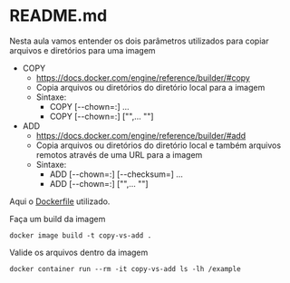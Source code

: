 # README.md

Nesta aula vamos entender os dois parâmetros utilizados para copiar arquivos e diretórios para uma imagem

- COPY
  - https://docs.docker.com/engine/reference/builder/#copy
  - Copia arquivos ou diretórios do diretório local para a imagem
  - Sintaxe:
    - COPY [--chown=<user>:<group>] <src>... <dest>
    - COPY [--chown=<user>:<group>] ["<src>",... "<dest>"]
- ADD
  - https://docs.docker.com/engine/reference/builder/#add
  - Copia arquivos ou diretórios do diretório local e também arquivos remotos através de uma URL para a imagem
  - Sintaxe:
    - ADD [--chown=<user>:<group>] [--checksum=<checksum>] <src>... <dest>
    - ADD [--chown=<user>:<group>] ["<src>",... "<dest>"]

Aqui o [Dockerfile](Dockerfile) utilizado.  

Faça um build da imagem
```
docker image build -t copy-vs-add .
```

Valide os arquivos dentro da imagem
```
docker container run --rm -it copy-vs-add ls -lh /example
```